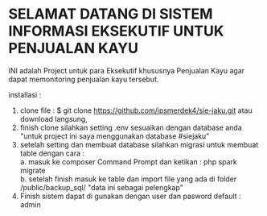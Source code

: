 # SELAMAT DATANG DI SISTEM INFORMASI EKSEKUTIF UNTUK PENJUALAN KAYU

INI adalah Project untuk para Eksekutif khususnya Penjualan Kayu agar dapat memonitoring penjualan kayu tersebut.

installasi :
1. clone file : $ git clone https://github.com/ipsmerdek4/sie-jaku.git atau download langsung,<br />
2. finish clone silahkan setting .env sesuaikan dengan database anda "untuk project ini saya menggunakan database #siejaku"<br />
3. setelah setting dan membuat database silahkan migrasi untuk membuat table dengan cara :<br />
    a. masuk ke composer Command Prompt dan ketikan : php spark migrate<br />
    b. setelah finish masuk ke table dan import file yang ada di folder /public/backup_sql/ "data ini sebagai pelengkap"<br />
4. Finish sistem dapat di gunakan dengan user dan pasword default : admin
